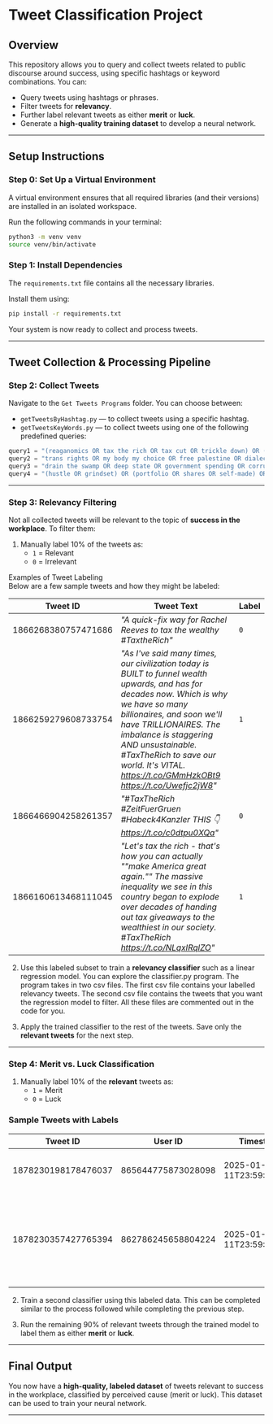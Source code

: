 # Tweet Classification Project

## Overview
This repository allows you to query and collect tweets related to public discourse around success, using specific hashtags or keyword combinations. You can:

- Query tweets using hashtags or phrases.
- Filter tweets for **relevancy**.
- Further label relevant tweets as either **merit** or **luck**.
- Generate a **high-quality training dataset** to develop a neural network.

---

## Setup Instructions

### Step 0: Set Up a Virtual Environment
A virtual environment ensures that all required libraries (and their versions) are installed in an isolated workspace.

Run the following commands in your terminal:

```bash
python3 -m venv venv
source venv/bin/activate
```

### Step 1: Install Dependencies
The `requirements.txt` file contains all the necessary libraries.

Install them using:

```bash
pip install -r requirements.txt
```

Your system is now ready to collect and process tweets.

---

## Tweet Collection & Processing Pipeline

### Step 2: Collect Tweets
Navigate to the `Get Tweets Programs` folder. You can choose between:

- `getTweetsByHashtag.py` — to collect tweets using a specific hashtag.
- `getTweetsKeyWords.py` — to collect tweets using one of the following predefined queries:

```python
query1 = "(reaganomics OR tax the rich OR tax cut OR trickle down) OR (lobbying OR lobbyist) OR (outsourced labor OR at will employment)"
query2 = "trans rights OR my body my choice OR free palestine OR dialectic OR dialectical materialism OR workers rights OR oligarch OR oligarchy"
query3 = "drain the swamp OR deep state OR government spending OR corrupt democrat OR RINO OR Obamacare OR border crisis"
query4 = "(hustle OR grindset) OR (portfolio OR shares OR self-made) OR (affirmative action OR DEI OR radical OR Soros)"
```

---

### Step 3: Relevancy Filtering
Not all collected tweets will be relevant to the topic of **success in the workplace**. To filter them:

1. Manually label 10% of the tweets as:
   - `1` = Relevant
   - `0` = Irrelevant
  
Examples of Tweet Labeling  
Below are a few sample tweets and how they might be labeled:
     
| Tweet ID            | Tweet Text                                                                                                              | Label |
| ------------------- | ----------------------------------------------------------------------------------------------------------------------- | ----- |
| 1866268380757471686 | *"A quick-fix way for Rachel Reeves to tax the wealthy #TaxtheRich"*                                                    | `0`   |
| 1866259279608733754 | *"As I've said many times, our civilization today is BUILT to funnel wealth upwards, and has for decades now.  Which is why we have so many billionaires, and soon we'll have TRILLIONAIRES.  The imbalance is staggering AND unsustainable.  #TaxTheRich to save our world. It's VITAL. https://t.co/GMmHzkOBt9 https://t.co/Uwefjc2jW8"* | `1`   |
| 1866466904258261357 | *"#TaxTheRich #ZeitFuerGruen  #Habeck4Kanzler   THIS 👇 https://t.co/c0dtpu0XQa"*                                       | `0`   |
| 1866160613468111045 | *"Let's tax the rich - that's how you can actually ""make America great again.""   The massive inequality we see in this country began to explode over decades of handing out tax giveaways to the wealthiest in our society.  #TaxTheRich https://t.co/NLqxIRqlZO"*                              | `1`   |


2. Use this labeled subset to train a **relevancy classifier** such as a linear regression model. You can explore the classifier.py program. The program takes in two csv files. The first csv file contains your labelled relevancy tweets. The second csv file contains the tweets that you want the regression model to filter. All these files are commented out in the code for you.

3. Apply the trained classifier to the rest of the tweets. Save only the **relevant tweets** for the next step.

---

### Step 4: Merit vs. Luck Classification
1. Manually label 10% of the **relevant** tweets as:
   - `1` = Merit
   - `0` = Luck

### Sample Tweets with Labels

| Tweet ID           | User ID            | Timestamp                | Tweet Text                                                                                                                                                                  | Label |
|--------------------|--------------------|---------------------------|-----------------------------------------------------------------------------------------------------------------------------------------------------------------------------|-------|
| 1878230198178476037 | 865644775873028098 | 2025-01-11T23:59:09.000Z | """RT @kamaufranklin: Since I know his moma I'm gonna say great parenting. Free Palestine""" | 0 |
| 1878230357427765394 | 862786245658804224 | 2025-01-11T23:59:47.000Z | """And that is why #DEI is destroying America! #MSNBC @jemelehill @ElieNYC @UCLA @rickygervais @tomhanks @kevinolearytv @mrdannyglover @StephenAtHome https://t.co/vDhus9AqBL""" | 1 |


2. Train a second classifier using this labeled data. This can be completed similar to the process followed while completing the previous step.

3. Run the remaining 90% of relevant tweets through the trained model to label them as either **merit** or **luck**.

---

## Final Output
You now have a **high-quality, labeled dataset** of tweets relevant to success in the workplace, classified by perceived cause (merit or luck). This dataset can be used to train your neural network.

---
